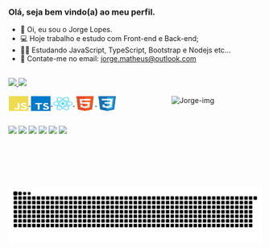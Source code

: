 ### Olá, seja bem vindo(a) ao meu perfil.

- 👋 Oi, eu sou o Jorge Lopes.
- 💻 Hoje trabalho e estudo com Front-end e Back-end;
- 👨‍💻 Estudando JavaScript, TypeScript, Bootstrap e Nodejs etc...
- 💬 Contate-me no email: jorge.matheus@outlook.com

##

<div>
  <a href="https://github.com/JorgeMLopes">
  <img height="170em" src="https://github-readme-stats.vercel.app/api?username=JorgeMLopes&show_icons=true&theme=tokyonight&include_all_commits=true&count_private=true"/>
  <img height="170em" src="https://github-readme-stats.vercel.app/api/top-langs/?username=JorgeMLopes&layout=compact&langs_count=7&theme=tokyonight"/>
</div>
  
<div style="display: inline_block"><br>
  <img align="center" alt="Jorge-Js" height="30" width="40" src="https://raw.githubusercontent.com/devicons/devicon/master/icons/javascript/javascript-plain.svg">
  <img align="center" alt="Jorge-Bt" height="30" width="40" src="https://raw.githubusercontent.com/devicons/devicon/master/icons/typescript/typescript-plain.svg">
  <img align="center" alt="Jorge-React" height="30" width="40" src="https://raw.githubusercontent.com/devicons/devicon/master/icons/react/react-original.svg">
  <img align="center" alt="Jorge-HTML" height="30" width="40" src="https://raw.githubusercontent.com/devicons/devicon/master/icons/html5/html5-original.svg">
  <img align="center" alt="Jorge-CSS" height="30" width="40" src="https://raw.githubusercontent.com/devicons/devicon/master/icons/css3/css3-original.svg">
  <img align="right" alt="Jorge-img" height="180" width="180" src="https://upload.wikimedia.org/wikipedia/commons/thumb/2/20/Musashi_ts_pic.jpg/280px-Musashi_ts_pic.jpg">
</div>
  
## 

<div>
  <a href="1JpStMAGGA6NKiFX1P578TGQMGW8iTZzmA" target="_blank"><img src="https://img.shields.io/badge/Bitcoin-000000?style=for-the-badge&logo=bitcoin&logoColor=white" target="_blank"></a>
  <a href = "mailto:jorge.matheus@outlook.com"><img src="https://img.shields.io/badge/-Gmail-%23333?style=for-the-badge&logo=gmail&logoColor=white" target="_blank"></a>
  <a href="https://discord.com/channels/@me" target="_blank"><img src="https://img.shields.io/badge/Discord-7289DA?style=for-the-badge&logo=discord&logoColor=white" target="_blank"></a> 
  <a href="https://www.linkedin.com/in/jorge-lopes-5b2342210/" target="_blank"><img src="https://img.shields.io/badge/-LinkedIn-%230077B5?style=for-the-badge&logo=linkedin&logoColor=white" target="_blank"></a> 
  <a href="https://t.me/JorgeMLopes" target="_blank"><img src="https://img.shields.io/badge/Telegram-2CA5E0?style=for-the-badge&logo=telegram&logoColor=white" target="_blank"></a>
  <a href="https://open.spotify.com/user/jorge.matheus-br?si=rpKpUbFnQ2exMSDYMUiitg" target="_blank"><img src="https://img.shields.io/badge/Spotify-1ED760?&style=for-the-badge&logo=spotify&logoColor=white" target="_blank"></a>
</div>

![Snake animation](https://github.com/JorgeMLopes/JorgeMLopes/blob/output/github-contribution-grid-snake.svg)  
  
